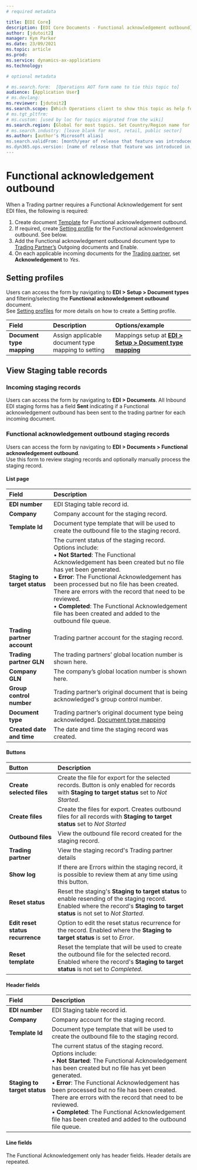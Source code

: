 ```yaml
---
# required metadata

title: [EDI Core]
description: [EDI Core Documents - Functional acknowledgement outbound]
author: [jdutoit2]
manager: Kym Parker
ms.date: 23/09/2021
ms.topic: article
ms.prod: 
ms.service: dynamics-ax-applications
ms.technology: 

# optional metadata

# ms.search.form:  [Operations AOT form name to tie this topic to]
audience: [Application User]
# ms.devlang: 
ms.reviewer: [jdutoit2]
ms.search.scope: [Which Operations client to show this topic as help for, to be set by content strategist, see list here: https://microsoft.sharepoint.com/teams/DynDoc/_layouts/15/WopiFrame.aspx?sourcedoc={23419e1c-eb64-42e9-aa9b-79875b428718}&action=edit&wd=target%28Core%20Dynamics%20AX%20CP%20requirements%2Eone%7C4CC185C0%2DEFAA%2D42CD%2D94B9%2D8F2A45E7F61A%2FVersions%20list%20for%20docs%20topics%7CC14BE630%2D5151%2D49D6%2D8305%2D554B5084593C%2F%29]
# ms.tgt_pltfrm: 
# ms.custom: [used by loc for topics migrated from the wiki]
ms.search.region: [Global for most topics. Set Country/Region name for localizations]
# ms.search.industry: [leave blank for most, retail, public sector]
ms.author: [author's Microsoft alias]
ms.search.validFrom: [month/year of release that feature was introduced in, in format yyyy-mm-dd]
ms.dyn365.ops.version: [name of release that feature was introduced in, see list here: https://microsoft.sharepoint.com/teams/DynDoc/_layouts/15/WopiFrame.aspx?sourcedoc={23419e1c-eb64-42e9-aa9b-79875b428718}&action=edit&wd=target%28Core%20Dynamics%20AX%20CP%20requirements%2Eone%7C4CC185C0%2DEFAA%2D42CD%2D94B9%2D8F2A45E7F61A%2FVersions%20list%20for%20docs%20topics%7CC14BE630%2D5151%2D49D6%2D8305%2D554B5084593C%2F%29]
---
```


# Functional acknowledgement outbound

When a Trading partner requires a Functional Acknowledgement for sent EDI files, the following is required:
1.	Create document [Template](../Setup/DocumentTypes/File%20templates.md) for Functional acknowledgement outbound.
2.	If required, create [Setting profile](../Setup/DocumentTypes/Setting%20profiles.md) for the Functional acknowledgement outbound. See below.
3.	Add the Functional acknowledgement outbound document type to [Trading Partner’s](../Setup/Trading%20partners.md) Outgoing documents and Enable.
4.	On each applicable incoming documents for the [Trading partner](../Setup/Trading%20partners.md), set **Acknowledgement** to _Yes_.

## Setting profiles

Users can access the form by navigating to **EDI > Setup > Document types** and filtering/selecting the **Functional acknowledgement outbound** document. <br>
See [Setting profiles](../Setup/DocumentTypes/Setting%20profiles.md) for more details on how to create a Setting profile.

**Field** 	                                | **Description**                     | **Options/example**
:--------------------------------           |:------------------------------------|:------------------------------------
**Document type mapping**                   | Assign applicable document type mapping to setting	| Mappings setup at [**EDI > Setup > Document type mapping**](../Setup/Document%20type%20mapping.md)

## View Staging table records

### Incoming staging records

Users can access the form by navigating to **EDI > Documents**.
All Inbound EDI staging forms has a field **Sent** indicating if a Functional acknowledgement outbound has been sent to the trading partner for each incoming document.

### Functional acknowledgement outbound staging records

Users can access the form by navigating to **EDI > Documents > Functional acknowledgement outbound**. <br>
Use this form to review staging records and optionally manually process the staging record.

#### List page

**Field** 	                      | **Description**
:-------------------------------- |:-------------------------------------
**EDI number**                    |	EDI Staging table record id.
**Company**                       |	Company account for the staging record.
**Template Id**                   |	Document type template that will be used to create the outbound file to the staging record.
**Staging to target status**      |	The current status of the staging record. <br> Options include: <br> •	**Not Started**: The Functional Acknowledgement has been created but no file has yet been generated. <br> •	**Error**: The Functional Acknowledgement has been processed but no file has been created.  There are errors with the record that need to be reviewed. <br> •	**Completed**: The Functional Acknowledgement file has been created and added to the outbound file queue.
**Trading partner account**       |	Trading partner account for the staging record.
**Trading partner GLN**           |	The trading partners’ global location number is shown here.
**Company GLN**                   |	The company’s global location number is shown here.
**Group control number**          |	Trading partner’s original document that is being acknowledged's group control number.
**Document type**                 |	Trading partner’s original document type being acknowledged. [Document type mapping](../Setup/Document%20type%20mapping.md)
**Created date and time**         |	The date and time the staging record was created.

#### Buttons

**Button** 	                      | **Description**
:-------------------------------- |:-------------------------------------
**Create selected files**         |	Create the file for export for the selected records. Button is only enabled for records with **Staging to target status** set to _Not Started_.
**Create files**                  |	Create the files for export. Creates outbound files for all records with **Staging to target status** set to _Not Started_
**Outbound files**                |	View the outbound file record created for the staging record.
**Trading partner**               |	View the staging record's Trading partner details
**Show log**                      |	If there are Errors within the staging record, it is possible to review them at any time using this button.
**Reset status**                  |	Reset the staging's **Staging to target status** to enable resending of the staging record. Enabled where the record's **Staging to target status** is not set to _Not Started_.
**Edit reset status recurrence**  | Option to edit the reset status recurrence for the record. Enabled where the **Staging to target status** is set to _Error_.
**Reset template**	              | Reset the template that will be used to create the outbound file for the selected record. Enabled where the record's **Staging to target status** is not set to _Completed_.

#### Header fields

**Field** 	                      | **Description**
:-------------------------------- |:-------------------------------------
**EDI number**	                  | EDI Staging table record id.
**Company**                       |	Company account for the staging record.
**Template Id**                   |	Document type template that will be used to create the outbound file to the staging record.
**Staging to target status**      |	The current status of the staging record. <br> Options include: <br> •	**Not Started**: The Functional Acknowledgement has been created but no file has yet been generated. <br> •	**Error**: The Functional Acknowledgement has been processed but no file has been created.  There are errors with the record that need to be reviewed. <br> •	**Completed**: The Functional Acknowledgement file has been created and added to the outbound file queue.

#### Line fields

The Functional Acknowledgement only has header fields. Header details are repeated.
